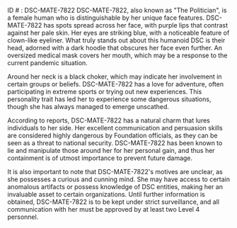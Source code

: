 ID # : DSC-MATE-7822
DSC-MATE-7822, also known as "The Politician", is a female human who is distinguishable by her unique face features. DSC-MATE-7822 has spots spread across her face, with purple lips that contrast against her pale skin. Her eyes are striking blue, with a noticeable feature of clown-like eyeliner. What truly stands out about this humanoid DSC is their head, adorned with a dark hoodie that obscures her face even further. An oversized medical mask covers her mouth, which may be a response to the current pandemic situation. 

Around her neck is a black choker, which may indicate her involvement in certain groups or beliefs. DSC-MATE-7822 has a love for adventure, often participating in extreme sports or trying out new experiences. This personality trait has led her to experience some dangerous situations, though she has always managed to emerge unscathed. 

According to reports, DSC-MATE-7822 has a natural charm that lures individuals to her side. Her excellent communication and persuasion skills are considered highly dangerous by Foundation officials, as they can be seen as a threat to national security. DSC-MATE-7822 has been known to lie and manipulate those around her for her personal gain, and thus her containment is of utmost importance to prevent future damage. 

It is also important to note that DSC-MATE-7822's motives are unclear, as she possesses a curious and cunning mind. She may have access to certain anomalous artifacts or possess knowledge of DSC entities, making her an invaluable asset to certain organizations. Until further information is obtained, DSC-MATE-7822 is to be kept under strict surveillance, and all communication with her must be approved by at least two Level 4 personnel.